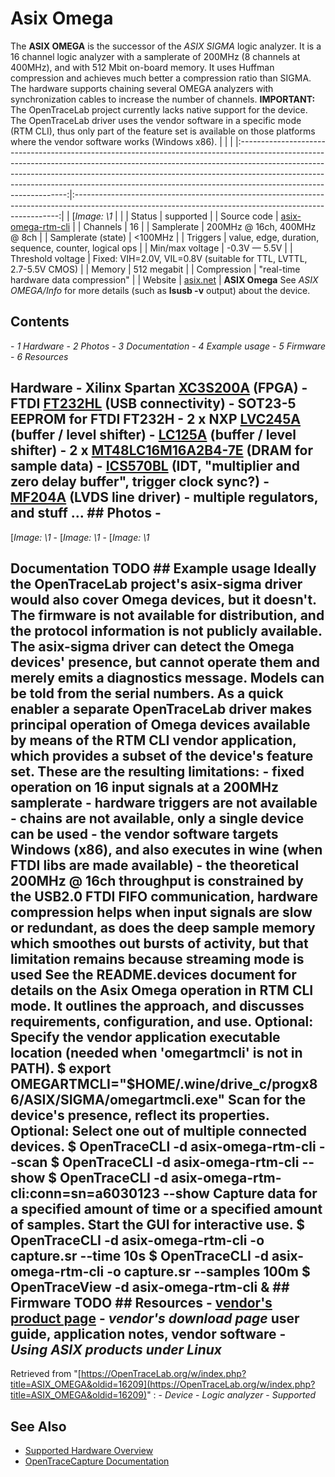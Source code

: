 # Asix Omega
The **ASIX OMEGA** is the successor of the *ASIX SIGMA* logic analyzer. It is a 16 channel logic analyzer with a samplerate of 200MHz (8 channels at 400MHz), and with 512 Mbit on-board memory. It uses Huffman compression and achieves much better a compression ratio than SIGMA. The hardware supports chaining several OMEGA analyzers with synchronization cables to increase the number of channels. **IMPORTANT:** The OpenTraceLab project currently lacks native support for the device. The OpenTraceLab driver uses the vendor software in a specific mode (RTM CLI), thus only part of the feature set is available on those platforms where the vendor software works (Windows x86). | | | |:-----------------------------------------------------------------------------------------------------------------------------------------------------------------------------------------------------------------------------------------------------------------------------------------------------------------------------------------------------------:|:--------------------------------------------------------------------------------------------------------------------------------------------------------:| | [*Image: \1* | | | Status | supported | | Source code | [asix-omega-rtm-cli](http://github.com/OpenTraceLab/?p=OpenTraceCapture.git;a=tree;f=src/hardware/asix-omega-rtm-cli) | | Channels | 16 | | Samplerate | 200MHz @ 16ch, 400MHz @ 8ch | | Samplerate (state) | \<100MHz | | Triggers | value, edge, duration, sequence, counter, logical ops | | Min/max voltage | -0.3V — 5.5V | | Threshold voltage | Fixed: VIH=2.0V, VIL=0.8V (suitable for TTL, LVTTL, 2.7-5.5V CMOS) | | Memory | 512 megabit | | Compression | "real-time hardware data compression" | | Website | [asix.net](http://www.asix.net/dbg_omega.htm) | **ASIX Omega** See *ASIX OMEGA/Info* for more details (such as **lsusb -v** output) about the device.
## Contents
\- *1 Hardware* \- *2 Photos* \- *3 Documentation* \- *4 Example usage* \- *5 Firmware* \- *6 Resources*
## Hardware \- Xilinx Spartan [XC3S200A](http://www.xilinx.com/support/documentation/data_sheets/ds529.pdf) (FPGA) \- FTDI [FT232HL](http://www.ftdichip.com/Support/Documents/DataSheets/ICs/DS_FT232H.pdf) (USB connectivity) \- SOT23-5 EEPROM for FTDI FT232H \- 2 x NXP [LVC245A](http://www.nxp.com/documents/data_sheet/74LVC_LVCH245A.pdf) (buffer / level shifter) \- [LC125A](http://www.ti.com/lit/ds/scas290q/scas290q.pdf) (buffer / level shifter) \- 2 x [MT48LC16M16A2B4-7E](https://www.micron.com/~/media/documents/products/data-sheet/dram/256mb_sdr.pdf) (DRAM for sample data) \- [ICS570BL](https://www.idt.com/document/dst/570-datasheet) (IDT, "multiplier and zero delay buffer", trigger clock sync?) \- [MF204A](http://www.ti.com/lit/ds/symlink/sn65mlvd204a.pdf) (LVDS line driver) \- multiple regulators, and stuff ... ## Photos \-
[*Image: \1*
\-
[*Image: \1*
\-
[*Image: \1*
## Documentation TODO ## Example usage Ideally the OpenTraceLab project's asix-sigma driver would also cover Omega devices, but it doesn't. The firmware is not available for distribution, and the protocol information is not publicly available. The asix-sigma driver can detect the Omega devices' presence, but cannot operate them and merely emits a diagnostics message. Models can be told from the serial numbers. As a quick enabler a separate OpenTraceLab driver makes principal operation of Omega devices available by means of the RTM CLI vendor application, which provides a subset of the device's feature set. These are the resulting limitations: \- fixed operation on 16 input signals at a 200MHz samplerate \- hardware triggers are not available \- chains are not available, only a single device can be used \- the vendor software targets Windows (x86), and also executes in wine (when FTDI libs are made available) \- the theoretical 200MHz @ 16ch throughput is constrained by the USB2.0 FTDI FIFO communication, hardware compression helps when input signals are slow or redundant, as does the deep sample memory which smoothes out bursts of activity, but that limitation remains because streaming mode is used See the **README.devices** document for details on the Asix Omega operation in RTM CLI mode. It outlines the approach, and discusses requirements, configuration, and use. Optional: Specify the vendor application executable location (needed when 'omegartmcli' is not in PATH).  $ export OMEGARTMCLI="$HOME/.wine/drive_c/progx86/ASIX/SIGMA/omegartmcli.exe"  Scan for the device's presence, reflect its properties. Optional: Select one out of multiple connected devices.  $ OpenTraceCLI -d asix-omega-rtm-cli --scan $ OpenTraceCLI -d asix-omega-rtm-cli --show $ OpenTraceCLI -d asix-omega-rtm-cli:conn=sn=a6030123 --show  Capture data for a specified amount of time or a specified amount of samples. Start the GUI for interactive use.  $ OpenTraceCLI -d asix-omega-rtm-cli -o capture.sr --time 10s $ OpenTraceCLI -d asix-omega-rtm-cli -o capture.sr --samples 100m $ OpenTraceView -d asix-omega-rtm-cli & ## Firmware TODO ## Resources \- [vendor's product page](http://www.asix.net/dbg_omega.htm) \- *vendor's download page* user guide, application notes, vendor software \- *Using ASIX products under Linux*
Retrieved from "[https://OpenTraceLab.org/w/index.php?title=ASIX_OMEGA&oldid=16209](https://OpenTraceLab.org/w/index.php?title=ASIX_OMEGA&oldid=16209)"
: \- *Device* \- *Logic analyzer* \- *Supported*
## See Also
- [Supported Hardware Overview](../supported-hardware.md)
- [OpenTraceCapture Documentation](../../opentracecapture/overview.md)
